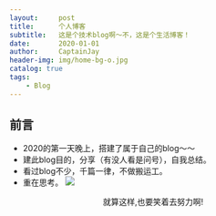 ```yaml
---
layout:     post
title:      个人博客
subtitle:   这是个技术blog啊～不，这是个生活博客！
date:       2020-01-01
author:     CaptainJay
header-img: img/home-bg-o.jpg
catalog: true
tags:
    - Blog
---
```


## 前言

  * 2020的第一天晚上，搭建了属于自己的blog～～   
  * 建此blog目的，分享（有没人看是问号），自我总结。
  * 看过blog不少，千篇一律，不做搬运工。
  * 重在思考。
![](https://captainjay.github.io/img/head.jpg)
<center>就算这样,也要笑着去努力啊!</center>
